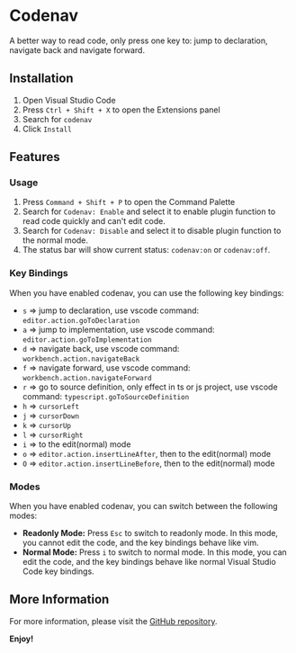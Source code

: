 # Codenav

A better way to read code, only press one key to: jump to declaration, navigate back and navigate forward.

## Installation

1. Open Visual Studio Code
2. Press `Ctrl + Shift + X` to open the Extensions panel
3. Search for `codenav`
4. Click `Install`

## Features

### Usage

1. Press `Command + Shift + P` to open the Command Palette
2. Search for `Codenav: Enable` and select it to enable plugin function to read code quickly and can't edit code.
3. Search for `Codenav: Disable` and select it to disable plugin function to the normal mode.
4. The status bar will show current status: `codenav:on` or `codenav:off`.

### Key Bindings

When you have enabled codenav, you can use the following key bindings:

- `s` => jump to declaration, use vscode command: `editor.action.goToDeclaration`
- `a` => jump to implementation, use vscode command: `editor.action.goToImplementation`
- `d` => navigate back, use vscode command: `workbench.action.navigateBack`
- `f` => navigate forward, use vscode command: `workbench.action.navigateForward`
- `r` => go to source definition, only effect in ts or js project, use vscode command: `typescript.goToSourceDefinition`
- `h` => `cursorLeft`
- `j` => `cursorDown`
- `k` => `cursorUp`
- `l` => `cursorRight`
- `i` => to the edit(normal) mode
- `o` => `editor.action.insertLineAfter`, then to the edit(normal) mode
- `O` => `editor.action.insertLineBefore`, then to the edit(normal) mode

### Modes

When you have enabled codenav, you can switch between the following modes:

- **Readonly Mode:** Press `Esc` to switch to readonly mode. In this mode, you cannot edit the code, and the key bindings behave like vim.
- **Normal Mode:** Press `i` to switch to normal mode. In this mode, you can edit the code, and the key bindings behave like normal Visual Studio Code key bindings.

## More Information

For more information, please visit the [GitHub repository](https://github.com/lqqyt2423/codenav).

**Enjoy!**
